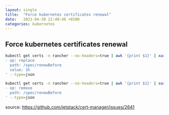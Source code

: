 ```yaml
---
layout: single
title:  "Force kubernetes certificates renewal"
date:   2021-04-30 22:40:46 +0100
categories: kubernetes
---
```


## Force kubernetes certificates renewal

```bash
kubectl get certs -n rancher --no-headers=true | awk '{print $1}' | xargs -n 1 kubectl -n rancher patch certificate --patch '
- op: replace
  path: /spec/renewBefore
  value: 1h
' --type=json
```

```bash
kubectl get certs -n rancher --no-headers=true | awk '{print $1}' | xargs -n 1 kubectl -n rancher patch certificate -n rancher --patch '
- op: remove
  path: /spec/renewBefore
' --type=json
```
source: <https://github.com/jetstack/cert-manager/issues/2641>

